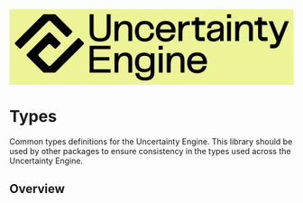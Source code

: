 <div style="color: black; background-color: #edf497;">
    <img src="./assets/images/uncertainty-engine-logo.png">
</div>

# Types

Common types definitions for the Uncertainty Engine.
This library should be used by other packages to ensure consistency in the types used across the Uncertainty Engine.

## Overview
